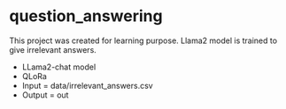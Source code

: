 # question_answering
This project was created for learning purpose. Llama2 model is trained to give irrelevant answers.

* LLama2-chat model
* QLoRa
* Input = data/irrelevant_answers.csv
* Output = out
